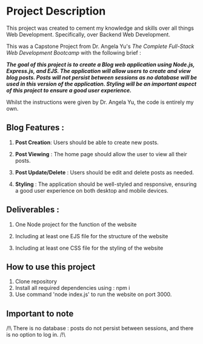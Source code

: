 # Project Description

This project was created to cement my knowledge and skills over all things Web Development. Specifically, over Backend Web Development.

This was a Capstone Project from Dr. Angela Yu's *The Complete Full-Stack Web Development Bootcamp* with the following brief :

***The goal of this project is to create a Blog web application using Node.js, Express.js, and EJS. The application will allow users to create and view blog posts. Posts will not persist between sessions as no database will be used in this version of the application. Styling will be an important aspect of this project to ensure a good user experience.***

Whilst the instructions were given by Dr. Angela Yu, the code is entirely my own.

## Blog Features :

1. **Post Creation**: Users should be able to create new posts.

2. **Post Viewing** : The home page should allow the user to view all their posts.

3. **Post Update/Delete** : Users should be edit and delete posts as needed.

3. **Styling** : The application should be well-styled and responsive, ensuring a good user experience on both desktop and mobile devices.

## Deliverables :
1. One Node project for the function of the website

2. Including at least one EJS file for the structure of the website

3. Including at least one CSS file for the styling of the website

## How to use this project
1. Clone repository
2. Install all required dependencies using : npm i
3. Use command 'node index.js' to run the website on port 3000.

## Important to note
/!\ There is no database : posts do not persist between sessions, and there is no option to log in. /!\
